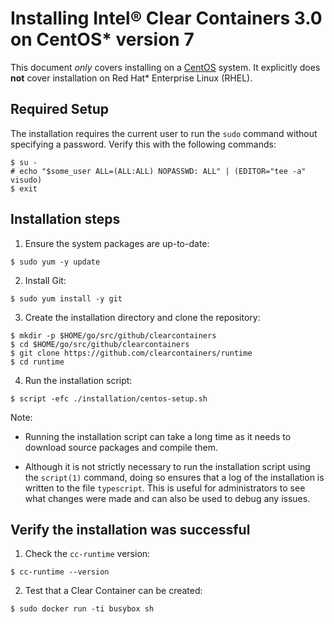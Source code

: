 # Installing Intel® Clear Containers 3.0 on CentOS* version 7

This document _only_ covers installing on a
[CentOS](https://www.centos.org/) system. It explicitly does **not**
cover installation on Red Hat* Enterprise Linux (RHEL).

## Required Setup

The installation requires the current user to run the `sudo` command
without specifying a password. Verify this with the following commands:

```
$ su -
# echo "$some_user ALL=(ALL:ALL) NOPASSWD: ALL" | (EDITOR="tee -a" visudo)
$ exit

```

## Installation steps

1. Ensure the system packages are up-to-date:

```
$ sudo yum -y update

```
2. Install Git:

```
$ sudo yum install -y git

```
3. Create the installation directory and clone the repository:

```
$ mkdir -p $HOME/go/src/github/clearcontainers
$ cd $HOME/go/src/github/clearcontainers
$ git clone https://github.com/clearcontainers/runtime
$ cd runtime

```
4. Run the installation script:

```
$ script -efc ./installation/centos-setup.sh

```

Note:

- Running the installation script can take a long time as it needs to
  download source packages and compile them.

- Although it is not strictly necessary to run the installation
  script using the `script(1)` command, doing so ensures that a log of the
  installation is written to the file `typescript`. This is useful for
  administrators to see what changes were made and can also be used to
  debug any issues.

## Verify the installation was successful

1. Check the `cc-runtime` version:

```
$ cc-runtime --version

```

2. Test that a Clear Container can be created:

```
$ sudo docker run -ti busybox sh

```
